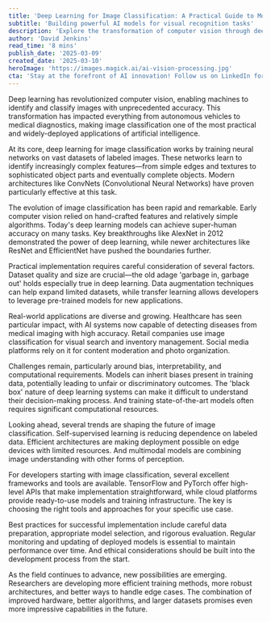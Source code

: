 ```yaml
---
title: 'Deep Learning for Image Classification: A Practical Guide to Modern Computer Vision'
subtitle: 'Building powerful AI models for visual recognition tasks'
description: 'Explore the transformation of computer vision through deep learning, from fundamental concepts to cutting-edge applications. Learn how modern AI systems classify images with remarkable accuracy and discover the latest trends shaping this dynamic field.'
author: 'David Jenkins'
read_time: '8 mins'
publish_date: '2025-03-09'
created_date: '2025-03-10'
heroImage: 'https://images.magick.ai/ai-vision-processing.jpg'
cta: 'Stay at the forefront of AI innovation! Follow us on LinkedIn for regular updates on deep learning, computer vision, and the latest developments in artificial intelligence.'
---
```


Deep learning has revolutionized computer vision, enabling machines to identify and classify images with unprecedented accuracy. This transformation has impacted everything from autonomous vehicles to medical diagnostics, making image classification one of the most practical and widely-deployed applications of artificial intelligence.

At its core, deep learning for image classification works by training neural networks on vast datasets of labeled images. These networks learn to identify increasingly complex features—from simple edges and textures to sophisticated object parts and eventually complete objects. Modern architectures like ConvNets (Convolutional Neural Networks) have proven particularly effective at this task.

The evolution of image classification has been rapid and remarkable. Early computer vision relied on hand-crafted features and relatively simple algorithms. Today's deep learning models can achieve super-human accuracy on many tasks. Key breakthroughs like AlexNet in 2012 demonstrated the power of deep learning, while newer architectures like ResNet and EfficientNet have pushed the boundaries further.

Practical implementation requires careful consideration of several factors. Dataset quality and size are crucial—the old adage 'garbage in, garbage out' holds especially true in deep learning. Data augmentation techniques can help expand limited datasets, while transfer learning allows developers to leverage pre-trained models for new applications.

Real-world applications are diverse and growing. Healthcare has seen particular impact, with AI systems now capable of detecting diseases from medical imaging with high accuracy. Retail companies use image classification for visual search and inventory management. Social media platforms rely on it for content moderation and photo organization.

Challenges remain, particularly around bias, interpretability, and computational requirements. Models can inherit biases present in training data, potentially leading to unfair or discriminatory outcomes. The 'black box' nature of deep learning systems can make it difficult to understand their decision-making process. And training state-of-the-art models often requires significant computational resources.

Looking ahead, several trends are shaping the future of image classification. Self-supervised learning is reducing dependence on labeled data. Efficient architectures are making deployment possible on edge devices with limited resources. And multimodal models are combining image understanding with other forms of perception.

For developers starting with image classification, several excellent frameworks and tools are available. TensorFlow and PyTorch offer high-level APIs that make implementation straightforward, while cloud platforms provide ready-to-use models and training infrastructure. The key is choosing the right tools and approaches for your specific use case.

Best practices for successful implementation include careful data preparation, appropriate model selection, and rigorous evaluation. Regular monitoring and updating of deployed models is essential to maintain performance over time. And ethical considerations should be built into the development process from the start.

As the field continues to advance, new possibilities are emerging. Researchers are developing more efficient training methods, more robust architectures, and better ways to handle edge cases. The combination of improved hardware, better algorithms, and larger datasets promises even more impressive capabilities in the future.